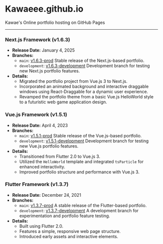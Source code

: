 # Kawaeee.github.io

Kawae's Online portfolio hosting on GitHub Pages

---

### **Next.js Framework (v1.6.3)**

- **Release Date:** January 4, 2025
- **Branches:**
  - `main`: [v1.6.3-prod](https://github.com/Kawaeee/Kawaeee.github.io/releases/tag/v1.6.3-prod)
    Stable release of the Next.js-based portfolio.
  - `development`: [v1.6.3-development](https://github.com/Kawaeee/Kawaeee.github.io/releases/tag/v1.6.3-development)
    Development branch for testing new Next.js portfolio features.
- **Details:**
    - Migrated the portfolio project from Vue.js 3 to Next.js.
    - Incorporated an animated background and interactive draggable windows using React-Draggable for a dynamic user experience.
    - Revamped the portfolio theme from a basic Vue.js HelloWorld style to a futuristic web game application design.

### **Vue.js Framework (v1.5.1)**

- **Release Date:** April 4, 2023
- **Branches:**
  - `main`: [v1.5.1-prod](https://github.com/Kawaeee/Kawaeee.github.io/releases/tag/v1.5.1-prod)
    Stable release of the Vue.js-based portfolio.
  - `development`: [v1.5.1-development](https://github.com/Kawaeee/Kawaeee.github.io/releases/tag/v1.5.1-development)
    Development branch for testing new Vue.js portfolio features.
- **Details:**
  - Transitioned from Flutter 2.0 to Vue.js 3.
  - Utilized the `HelloWorld` template and integrated `tsParticle` for enhanced interactivity.
  - Improved portfolio structure and performance with Vue.js 3.

### **Flutter Framework (v1.3.7)**

- **Release Date:** December 24, 2021
- **Branches:**
  - `main`: [v1.3.7-prod](https://github.com/Kawaeee/Kawaeee.github.io/releases/tag/v1.3.7-prod)
    A stable release of the Flutter-based portfolio.
  - `development`: [v1.3.7-development](https://github.com/Kawaeee/Kawaeee.github.io/releases/tag/v1.3.7-development)
    A development branch for experimentation and portfolio feature testing.
- **Details:**
  - Built using Flutter 2.0.
  - Features a simple, responsive web page structure.
  - Introduced early assets and interactive elements.
